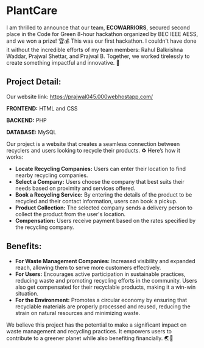 
<body>
    <div class="container">
        <h1>PlantCare</h1>
        <p>I am thrilled to announce that our team, <strong>ECOWARRIORS</strong>, secured second place in the Code for Green 8-hour hackathon organized by BEC IEEE AESS, and we won a prize! <span class="emoji">🏆💰</span> This was our first hackathon. I couldn't have done it without the incredible efforts of my team members: Rahul Balkrishna Waddar, Prajwal Shettar, and Prajwal B. Together, we worked tirelessly to create something impactful and innovative. <span class="emoji">👏</span></p>

 <div class="project-details">
            <h2>Project Detail:</h2>
            <p>Our website link: <a href="https://prajwal045.000webhostapp.com/">https://prajwal045.000webhostapp.com/</a></p>
            <p><strong>FRONTEND:</strong> HTML and CSS</p>
            <p><strong>BACKEND:</strong> PHP</p>
            <p><strong>DATABASE:</strong> MySQL</p>

   <p>Our project is a website that creates a seamless connection between recyclers and users looking to recycle their products. <span class="emoji">♻️</span> Here’s how it works:</p>
            <ul>
                <li><strong>Locate Recycling Companies:</strong> Users can enter their location to find nearby recycling companies.</li>
                <li><strong>Select a Company:</strong> Users choose the company that best suits their needs based on proximity and services offered.</li>
                <li><strong>Book a Recycling Service:</strong> By entering the details of the product to be recycled and their contact information, users can book a pickup.</li>
                <li><strong>Product Collection:</strong> The selected company sends a delivery person to collect the product from the user's location.</li>
                <li><strong>Compensation:</strong> Users receive payment based on the rates specified by the recycling company.</li>
            </ul>
        </div>

   <div class="benefits">
            <h2>Benefits:</h2>
            <ul>
                <li><strong>For Waste Management Companies:</strong> Increased visibility and expanded reach, allowing them to serve more customers effectively.</li>
                <li><strong>For Users:</strong> Encourages active participation in sustainable practices, reducing waste and promoting recycling efforts in the community. Users also get compensated for their recyclable products, making it a win-win situation.</li>
                <li><strong>For the Environment:</strong> Promotes a circular economy by ensuring that recyclable materials are properly processed and reused, reducing the strain on natural resources and minimizing waste.</li>
            </ul>
        </div>

   <p>We believe this project has the potential to make a significant impact on waste management and recycling practices. It empowers users to contribute to a greener planet while also benefiting financially. <span class="emoji">🌏💚</span></p>
    </div>
</body>
</html>
